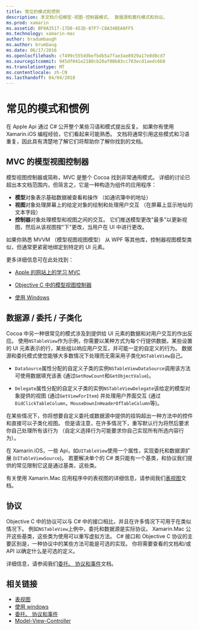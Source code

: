 ```yaml
---
title: 常见的模式和惯例
description: 本文档介绍模型-视图-控制器模式、 数据源和委托模式和协议。
ms.prod: xamarin
ms.assetid: BF0A3517-17D8-453D-87F7-C8A34BEA8FF5
ms.technology: xamarin-mac
author: bradumbaugh
ms.author: brumbaug
ms.date: 06/17/2016
ms.openlocfilehash: cf499c555ddbefbdb5a7fae3ae8929a17e0d0cd7
ms.sourcegitcommit: 945df041e2180cb20af08b83cc703ecd1aedc6b0
ms.translationtype: MT
ms.contentlocale: zh-CN
ms.lasthandoff: 04/04/2018
---
```

# <a name="common-patterns-and-idioms"></a>常见的模式和惯例

在 Apple Api 通过 C# 公开整个某些习语和模式提出反复。 如果你有使用 Xamarin.iOS 编程经验，它们看起来可能熟悉。 文档将通常引用这些模式和习语重复，因此具有清楚地了解它们将帮助你了解你找到的文档。

## <a name="mvc---model-view-controller"></a>MVC 的模型视图控制器

模型视图控制器或简称，MVC 是整个 Cocoa 找到非常通用模式。 详细的讨论已超出本文档范围内，但简言之，它是一种构造为组件的应用程序：

- **模型**对象表示基础数据被查看和操作 （如通讯簿中的地址）
- **视图**对象处理屏幕上的给定对象的绘制和处理用户交互 （在屏幕上显示地址的文本字段）
- **控制器**对象处理模型和视图之间的交互。 它们推送模型更改"最多"以更新视图，然后从该视图按"下"更改，当用户在 UI 中进行更改。

如果你熟悉 MVVM （模型视图视图模型） 从 WPF 等其他库，控制器视图模型类似，但通常更紧密地绑定到特定的 UI 元素。

更多详细信息可在此处找到：

- [Apple 的网站上的学习 MVC](https://developer.apple.com/library/ios/documentation/general/conceptual/devpedia-cocoacore/MVC.html)

- [Objective C 中的模型视图控制器](https://developer.apple.com/library/ios/documentation/general/conceptual/CocoaEncyclopedia/Model-View-Controller/Model-View-Controller.html)
- [使用 Windows](~/mac/user-interface/window.md)

## <a name="data-source--delegate--subclassing"></a>数据源 / 委托 / 子类化

Cocoa 中另一种很常见的模式涉及到提供给 UI 元素的数据和对用户交互的作出反应。 使用`NSTableView`作为示例，你需要以某种方式为每个行提供数据，某些设置的 UI 元素表示的行，某些组以响应用户交互，并可能一定的自定义的行为。 数据源和委托模式使您能够大多数情况下处理而无需采用子类化`NSTableView`自己。

- `DataSource`属性分配的自定义子类的实例`NSTableViewDataSource`调用该方法可使用数据填充该表 (通过`GetRowCount`和`GetObjectValue`)。

- `Delegate`属性分配的自定义子类的实例`NSTableViewDelegate`该给定的模型对象提供的视图 (通过`GetViewForItem`) 并处理用户界面交互 (通过`DidClickTableColumn`，`MouseDownInHeaderOfTableColumn`等)。

在某些情况下，你将想要自定义委托或数据源中提供的挂钩超出一种方法中的控件和直接可以子类化视图。 但是请注意，在许多情况下，重写默认行为将然后要求你自己处理所有该行为 （自定义选择行为可能要求你自己实现所有所选内容行为）。

在 Xamarin.iOS，一些 Api，如`UITableView`使用一个属性，实现委托和数据源扩展 (`UITableViewSource`)。 若要解决单个的 C# 类只能有一个基类，和协议我们提供的常见限制它这是通过基类，这些类。

有关使用 Xamarin.Mac 应用程序中的表视图的详细信息，请参阅我们[表视图](~/mac/user-interface/table-view.md)文档。

## <a name="protocols"></a>协议

Objective C 中的协议可以与 C# 中的接口相比，并且在许多情况下可用于在类似情况下。 例如`NSTableView`上例中，委托和数据源是实际协议。 Xamarin.Mac 公开这些基类，这些类为使用可以重写虚拟方法。 C# 接口和 Objective C 协议的主要区别是，一种协议中的某些方法可能是可选的实现。 你将需要查看的文档和/或 API 以确定什么是可选的定义。

详细信息，请参阅我们[委托、 协议和事件](~/ios/app-fundamentals/delegates-protocols-and-events.md)文档。



## <a name="related-links"></a>相关链接

- [表视图](~/mac/user-interface/table-view.md)
- [使用 windows](~/mac/user-interface/window.md)
- [委托、 协议和事件](~/ios/app-fundamentals/delegates-protocols-and-events.md)
- [Model-View-Controller](https://developer.apple.com/library/ios/documentation/general/conceptual/CocoaEncyclopedia/Model-View-Controller/Model-View-Controller.html)
